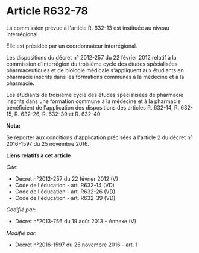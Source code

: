 # Article R632-78

La commission prévue à l'article R. 632-13 est instituée au niveau interrégional. 

Elle est présidée par un coordonnateur interrégional. 

Les dispositions du décret n° 2012-257 du 22 février 2012 relatif à la commission d'interrégion du troisième cycle des études
spécialisées pharmaceutiques et de biologie médicale s'appliquent aux étudiants en pharmacie inscrits dans les formations
communes à la médecine et à la pharmacie. 

Les étudiants de troisième cycle des études spécialisées de pharmacie inscrits dans une formation commune à la médecine et à
la pharmacie bénéficient de l'application des dispositions des articles R. 632-14, R. 632-15, R. 632-26, R. 632-39 et R.
632-40.

**Nota:**

Se reporter aux conditions d'application précisées à l'article 2 du décret n° 2016-1597 du 25 novembre 2016.

**Liens relatifs à cet article**

_Cite_:

  - Décret n°2012-257  du 22 février 2012 (V)
  - Code de l'éducation - art. R632-14 (VD)
  - Code de l'éducation - art. R632-26 (VD)
  - Code de l'éducation - art. R632-39 (VD)

_Codifié par_:

  - Décret n°2013-756 du 19 août 2013 -  Annexe (V)

_Modifié par_:

  - Décret n°2016-1597 du 25 novembre 2016 - art. 1

